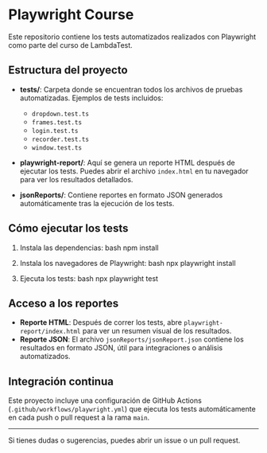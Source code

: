 # Playwright Course

Este repositorio contiene los tests automatizados realizados con Playwright como parte del curso de LambdaTest.

## Estructura del proyecto

- **tests/**: Carpeta donde se encuentran todos los archivos de pruebas automatizadas. Ejemplos de tests incluidos:
  - `dropdown.test.ts`
  - `frames.test.ts`
  - `login.test.ts`
  - `recorder.test.ts`
  - `window.test.ts`

- **playwright-report/**: Aquí se genera un reporte HTML después de ejecutar los tests. Puedes abrir el archivo `index.html` en tu navegador para ver los resultados detallados.

- **jsonReports/**: Contiene reportes en formato JSON generados automáticamente tras la ejecución de los tests.

## Cómo ejecutar los tests

1. Instala las dependencias:
   bash
   npm install
   
2. Instala los navegadores de Playwright:
   bash
   npx playwright install
   
3. Ejecuta los tests:
   bash
   npx playwright test

## Acceso a los reportes

- **Reporte HTML**: Después de correr los tests, abre `playwright-report/index.html` para ver un resumen visual de los resultados.
- **Reporte JSON**: El archivo `jsonReports/jsonReport.json` contiene los resultados en formato JSON, útil para integraciones o análisis automatizados.

## Integración continua

Este proyecto incluye una configuración de GitHub Actions (`.github/workflows/playwright.yml`) que ejecuta los tests automáticamente en cada push o pull request a la rama `main`.

---

Si tienes dudas o sugerencias, puedes abrir un issue o un pull request.
